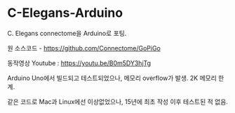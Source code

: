 # C-Elegans-Arduino

C. Elegans connectome을 Arduino로 포팅.

원 소스코드 - https://github.com/Connectome/GoPiGo


동작영상 Youtube : https://youtu.be/B0m5DY3hjTg

Arduino Uno에서 빌드되고 테스트되었으나, 메모리 overflow가 발생. 2K 메모리 한계.

같은 코드로 Mac과 Linux에선 이상없었으나, 15년에 최초 작성 이후 테스트된 적 없음.

